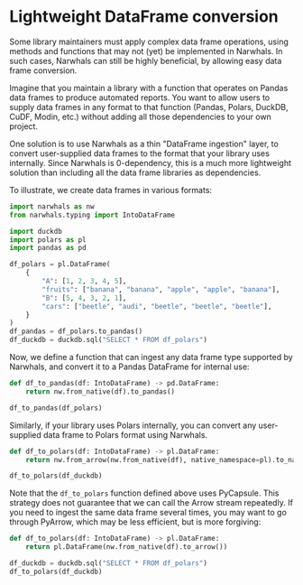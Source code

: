 # Lightweight DataFrame conversion

Some library maintainers must apply complex data frame operations, using methods and functions that may not (yet) be implemented in Narwhals. In such cases, Narwhals can still be highly beneficial, by allowing easy data frame conversion.

Imagine that you maintain a library with a function that operates on Pandas data frames to produce automated reports. You want to allow users to supply data frames in any format to that function (Pandas, Polars, DuckDB, CuDF, Modin, etc.) without adding all those dependencies to your own project.

One solution is to use Narwhals as a thin "DataFrame ingestion" layer, to convert user-supplied data frames to the format that your library uses internally. Since Narwhals is 0-dependency, this is a much more lightweight solution than including all the data frame libraries as dependencies.

To illustrate, we create data frames in various formats:

```python exec="1" source="above"
import narwhals as nw
from narwhals.typing import IntoDataFrame

import duckdb
import polars as pl
import pandas as pd

df_polars = pl.DataFrame(
    {
        "A": [1, 2, 3, 4, 5],
        "fruits": ["banana", "banana", "apple", "apple", "banana"],
        "B": [5, 4, 3, 2, 1],
        "cars": ["beetle", "audi", "beetle", "beetle", "beetle"],
    }
)
df_pandas = df_polars.to_pandas()
df_duckdb = duckdb.sql("SELECT * FROM df_polars")
```

Now, we define a function that can ingest any data frame type supported by Narwhals, and convert it to a Pandas DataFrame for internal use:

```python exec="1" source="above"
def df_to_pandas(df: IntoDataFrame) -> pd.DataFrame:
    return nw.from_native(df).to_pandas()

df_to_pandas(df_polars)
```

Similarly, if your library uses Polars internally, you can convert any user-supplied data frame to Polars format using Narwhals.

```python exec="1" source="above"
def df_to_polars(df: IntoDataFrame) -> pl.DataFrame:
    return nw.from_arrow(nw.from_native(df), native_namespace=pl).to_native()

df_to_polars(df_duckdb)
```

Note that the `df_to_polars` function defined above uses PyCapsule. This strategy does not guarantee that we can call the Arrow stream repeatedly. If you need to ingest the same data frame several times, you may want to go through PyArrow, which may be less efficient, but is more forgiving:

```python exec="1" source="above"
def df_to_polars(df: IntoDataFrame) -> pl.DataFrame:
    return pl.DataFrame(nw.from_native(df).to_arrow())

df_duckdb = duckdb.sql("SELECT * FROM df_polars")
df_to_polars(df_duckdb)
```

